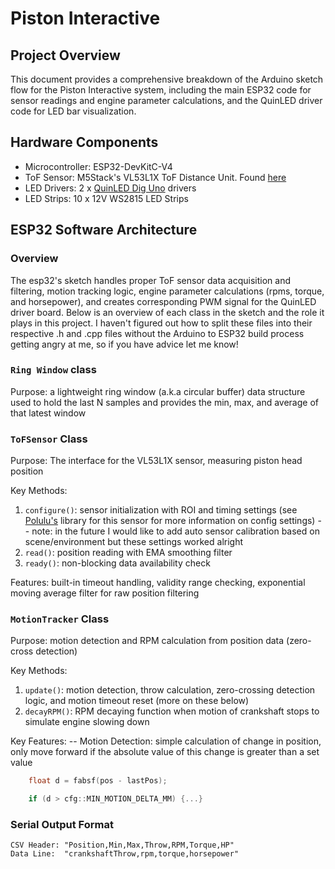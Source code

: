 # Piston Interactive

## Project Overview
This document provides a comprehensive breakdown of the Arduino sketch flow for the Piston Interactive system, including the main ESP32 code for sensor readings and engine parameter calculations, and the QuinLED driver code for LED bar visualization.

## Hardware Components
- Microcontroller: ESP32-DevKitC-V4
- ToF Sensor: M5Stack's VL53L1X ToF Distance Unit. Found [here](https://shop.m5stack.com/products/time-of-flight-distance-unit-vl53l1x?srsltid=AfmBOoprDGgPCZlY4ets509p4m7cXj-nKKdMHRDG5hY20O5jZdbu7gsj)
- LED Drivers: 2 x [QuinLED Dig Uno](https://quinled.info/quinled-dig-uno/) drivers
- LED Strips: 10 x 12V WS2815 LED Strips

## ESP32 Software Architecture

### Overview
The esp32's sketch handles proper ToF sensor data acquisition and filtering, motion tracking logic, engine parameter calculations (rpms, torque, and horsepower), and creates corresponding PWM signal for the QuinLED driver board. Below is an overview of each class in the sketch and the role it plays in this project. I haven't figured out how to split these files into their respective .h and .cpp files without the Arduino to ESP32 build process getting angry at me, so if you have advice let me know!

### `Ring Window` class
Purpose: a lightweight ring window (a.k.a circular buffer) data structure used to hold the last N samples and provides the min, max, and average of that latest window

### `ToFSensor` Class
Purpose: The interface for the VL53L1X sensor, measuring piston head position

Key Methods:
1. `configure()`: sensor initialization with ROI and timing settings (see [Polulu's](https://github.com/pololu/vl53l1x-arduino) library for this sensor for more information on config settings)
    -- note: in the future I would like to add auto sensor calibration based on scene/environment but these settings worked alright
2. `read()`: position reading with EMA smoothing filter
3. `ready()`: non-blocking data availability check

Features: built-in timeout handling, validity range checking, exponential moving average filter for raw position filtering

### `MotionTracker` Class
Purpose: motion detection and RPM calculation from position data (zero-cross detection)

Key Methods:
1. `update()`: motion detection, throw calculation, zero-crossing detection logic, and motion timeout reset (more on these below)
2. `decayRPM()`: RPM decaying function when motion of crankshaft stops to simulate engine slowing down

Key Features:
    -- Motion Detection: simple calculation of change in position, only move forward if the absolute value of this change is greater than a set value
```cpp
    float d = fabsf(pos - lastPos);

    if (d > cfg::MIN_MOTION_DELTA_MM) {...}
```

### Serial Output Format
```
CSV Header: "Position,Min,Max,Throw,RPM,Torque,HP"
Data Line:  "crankshaftThrow,rpm,torque,horsepower"
```
